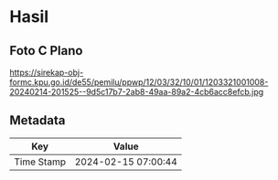 # Hasil

## Foto C Plano

https://sirekap-obj-formc.kpu.go.id/de55/pemilu/ppwp/12/03/32/10/01/1203321001008-20240214-201525--9d5c17b7-2ab8-49aa-89a2-4cb6acc8efcb.jpg


## Metadata

| Key        | Value               |
| ---------- | ------------------- |
| Time Stamp | 2024-02-15 07:00:44 |



